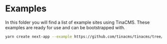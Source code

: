 # Examples

In this folder you will find a list of example sites using TinaCMS. These examples are ready for use and can be bootstrapped with.

```bash
yarn create next-app --example https://github.com/tinacms/tinacms/tree/examples/examples/<example name>
```
